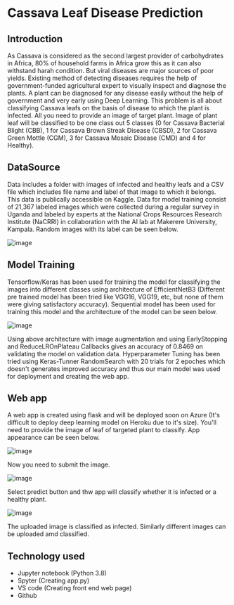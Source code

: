 # Cassava Leaf Disease Prediction
## Introduction
As Cassava is considered as the second largest provider of carbohydrates in Africa, 80% of household farms in Africa grow this as it can also withstand harah condition. But viral diseases are major sources of poor yields. Existing method of detecting diseases requires the help of government-funded agricultural expert to visually inspect and diagnose the plants. A plant can be diagnosed for any disease easily without the help of government and very early using Deep Learning. This problem is all about classifying Cassava leafs on the basis of disease to which the plant is infected. All you need to provide an image of target plant. Image of plant leaf will be classified to be one class out 5 classes (0 for  Cassava Bacterial Blight (CBB), 1 for Cassava Brown Streak Disease (CBSD), 2 for Cassava Green Mottle (CGM), 3 for Cassava Mosaic Disease (CMD) and 4 for Healthy).
## DataSource
Data includes a folder with images of infected and healthy leafs and a CSV file which includes file name and label of that image to which it belongs. This data is publically accessible on Kaggle. Data for model training consist of 21,367 labeled images which were collected during a regular survey in Uganda and labeled by experts  at the National Crops Resources Research Institute (NaCRRI) in collaboration with the AI lab at Makerere University, Kampala. Random images with its label can be seen below.

![image](https://user-images.githubusercontent.com/66907101/124010026-e9f37f80-d9fb-11eb-911d-e4a5f7a8f386.png)
## Model Training
Tensorflow/Keras has been used for training the model for classifying the images into different classes using architecture of EfficientNetB3 (Different pre trained model has been tried like VGG16, VGG19, etc, but none of them were giving satisfactory accuracy). Sequential model has been used for training this model and the architecture of the model can be seen below.

![image](https://user-images.githubusercontent.com/66907101/124010752-da286b00-d9fc-11eb-8dff-f474bf19ffe1.png)

Using above architecture with image augmentation and using EarlyStopping and  ReduceLROnPlateau Callbacks gives an accuracy of 0.8469 on validating the model on validation data. Hyperparameter Tuning has been tried using Keras-Tunner RandomSearch with 20 trials for 2 epoches which doesn't generates improved accuracy and thus our main model was used for deployment and creating the web app.
## Web app
A web app is created using flask and will be deployed soon on Azure (It's difficult to deploy deep learning model on Heroku due to it's size). You'll need to provide the image of leaf of targeted plant to classify. App appearance can be seen below.

![image](https://user-images.githubusercontent.com/66907101/124067121-741d0180-da57-11eb-805d-9b2237653fc1.png)

Now you need to submit the image.

![image](https://user-images.githubusercontent.com/66907101/124067318-d70e9880-da57-11eb-9acc-1e7d822335b5.png)

Select predict button and thw app will classify whether it is infected or a healthy plant.

![image](https://user-images.githubusercontent.com/66907101/124068525-50a68680-da58-11eb-9c63-c0900f230147.png)

The uploaded image is classified as infected. Similarly different images can be uploaded amd classified.

## Technology used
* Jupyter notebook (Python 3.8)
* Spyter (Creating app.py)
* VS code (Creating front end web page)
* Github
